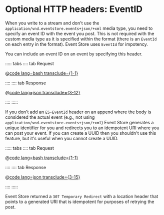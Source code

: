 # Optional HTTP headers: EventID

When you write to a stream and don't use the `application/vnd.eventstore.events+json/+xml` media type, you need to specify an event ID with the event you post. This is not required with the custom media type as it is specified within the format (there is an `EventId` on each entry in the format). Event Store uses `EventId` for impotency.

You can include an event ID on an event by specifying this header.

::::: tabs
:::: tab Request

@[code lang=bash transclude={1-1}](@/docs/v5/code-examples/http-api/write-event.sh)

::::
:::: tab Response

@[code lang=json transclude={3-12}](@/docs/v5/code-examples/http-api/write-event.sh)

::::
:::::

If you don't add an `ES-EventId` header on an append where the body is considered the actual event (e.g., not using `application/vnd.eventstore.events+json/+xml`) Event Store generates a unique identifier for you and redirects you to an idempotent URI where you can post your event. If you can create a UUID then you shouldn't use this feature, but it's useful when you cannot create a UUID.

::::: tabs
:::: tab Request

@[code lang=bash transclude={1-1}](@/docs/v5/code-examples/http-api/write-event-no-id.sh)

::::
:::: tab Response

@[code lang=json transclude={3-15}](@/docs/v5/code-examples/http-api/write-event-no-id.sh)

::::
:::::

Event Store returned a `307 Temporary Redirect` with a location header that points to a generated URI that is idempotent for purposes of retrying the post.